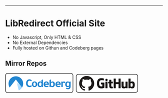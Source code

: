 
---
# LibRedirect Official Site

- No Javascript, Only HTML & CSS
- No External Dependencies
- Fully hosted on Githun and Codeberg pages

## Mirror Repos
[![Codeberg](https://raw.githubusercontent.com/ManeraKai/manerakai/main/icons/codeberg.svg)](https://codeberg.org/LibRedirect/pages)&nbsp;&nbsp;[![GitHub](https://raw.githubusercontent.com/ManeraKai/manerakai/main/icons/github.svg)](https://github.com/libredirect/libredirect.github.io)&nbsp;&nbsp;

